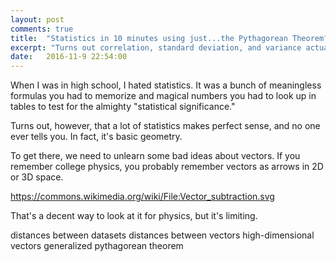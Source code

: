 ```yaml
---
layout: post
comments: true
title:  "Statistics in 10 minutes using just...the Pythagorean Theorem?"
excerpt: "Turns out correlation, standard deviation, and variance actually mean something"
date:   2016-11-9 22:54:00
---
```


When I was in high school, I hated statistics. It was a bunch of meaningless formulas you had to memorize and magical numbers you had to look up in tables to test for the almighty "statistical significance."

Turns out, however, that a lot of statistics makes perfect sense, and no one ever tells you. In fact, it's basic geometry.

To get there, we need to unlearn some bad ideas about vectors. If you remember college physics, you probably remember vectors as arrows in 2D or 3D space.

https://commons.wikimedia.org/wiki/File:Vector_subtraction.svg

<stem plot here>

That's a decent way to look at it for physics, but it's limiting.



distances between datasets
    distances between vectors
        high-dimensional vectors
        generalized pythagorean theorem


